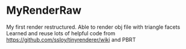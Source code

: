 # MyRenderRaw
My first render restructured.
Able to render obj file with triangle facets
Learned and reuse lots of helpful code from https://github.com/ssloy/tinyrenderer/wiki and PBRT
